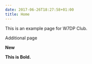 ```yaml
---
date: 2017-06-26T18:27:58+01:00
title: Home
---
```

This is an example page for W7DP Club.

Additional page

**New**

<span style="font-weight:bold">This is Bold.</span>